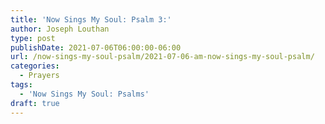 ```yaml
---
title: 'Now Sings My Soul: Psalm 3:'
author: Joseph Louthan
type: post
publishDate: 2021-07-06T06:00:00-06:00
url: /now-sings-my-soul-psalm/2021-07-06-am-now-sings-my-soul-psalm/
categories:
  - Prayers
tags:
  - 'Now Sings My Soul: Psalms'
draft: true
---
```

<div style="font-variant: small-caps;">

</div>

